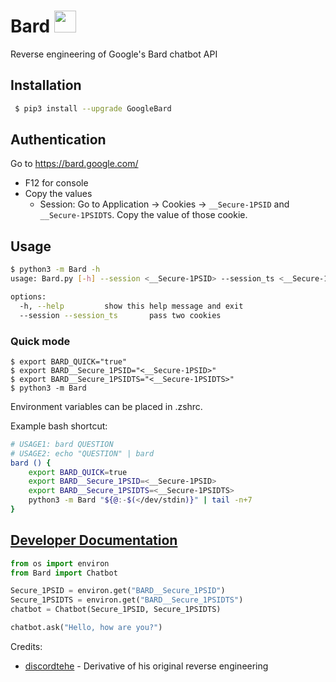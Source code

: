 # Bard <img src="https://www.gstatic.com/lamda/images/favicon_v1_150160cddff7f294ce30.svg" width="35px" />
Reverse engineering of Google's Bard chatbot API

## Installation
```bash
 $ pip3 install --upgrade GoogleBard
```

## Authentication
Go to https://bard.google.com/

- F12 for console
- Copy the values
  - Session: Go to Application → Cookies → `__Secure-1PSID` and `__Secure-1PSIDTS`. Copy the value of those cookie.

## Usage

```bash
$ python3 -m Bard -h
usage: Bard.py [-h] --session <__Secure-1PSID> --session_ts <__Secure-1PSIDTS>

options:
  -h, --help         show this help message and exit
  --session --session_ts       pass two cookies
```

### Quick mode
```
$ export BARD_QUICK="true"
$ export BARD__Secure_1PSID="<__Secure-1PSID>"
$ export BARD__Secure_1PSIDTS="<__Secure-1PSIDTS>"
$ python3 -m Bard
```
Environment variables can be placed in .zshrc.

Example bash shortcut:
```bash
# USAGE1: bard QUESTION
# USAGE2: echo "QUESTION" | bard
bard () {
	export BARD_QUICK=true
	export BARD__Secure_1PSID=<__Secure-1PSID>
	export BARD__Secure_1PSIDTS=<__Secure-1PSIDTS>
	python3 -m Bard "${@:-$(</dev/stdin)}" | tail -n+7
}
```

## [Developer Documentation](https://github.com/acheong08/Bard/blob/main/DOCUMENTATION.md)
```python
from os import environ
from Bard import Chatbot

Secure_1PSID = environ.get("BARD__Secure_1PSID")
Secure_1PSIDTS = environ.get("BARD__Secure_1PSIDTS")
chatbot = Chatbot(Secure_1PSID, Secure_1PSIDTS)

chatbot.ask("Hello, how are you?")

```

Credits:
- [discordtehe](https://github.com/discordtehe) - Derivative of his original reverse engineering

